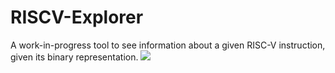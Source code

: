 # RISCV-Explorer

A work-in-progress tool to see information about a given RISC-V instruction, given its binary representation.
![](https://i.imgur.com/8IVXvrk.png)
